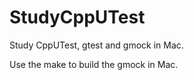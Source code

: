 StudyCppUTest
=============

Study CppUTest, gtest and gmock in Mac.

Use the make to build the gmock in Mac.